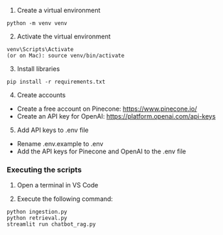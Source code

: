 1. Create a virtual environment

```
python -m venv venv
```

2. Activate the virtual environment

```
venv\Scripts\Activate
(or on Mac): source venv/bin/activate
```

3. Install libraries

```
pip install -r requirements.txt
```

4. Create accounts

- Create a free account on Pinecone: https://www.pinecone.io/
- Create an API key for OpenAI: https://platform.openai.com/api-keys

5. Add API keys to .env file

- Rename .env.example to .env
- Add the API keys for Pinecone and OpenAI to the .env file

<h3>Executing the scripts</h3>

1. Open a terminal in VS Code

2. Execute the following command:

```
python ingestion.py
python retrieval.py
streamlit run chatbot_rag.py
```
